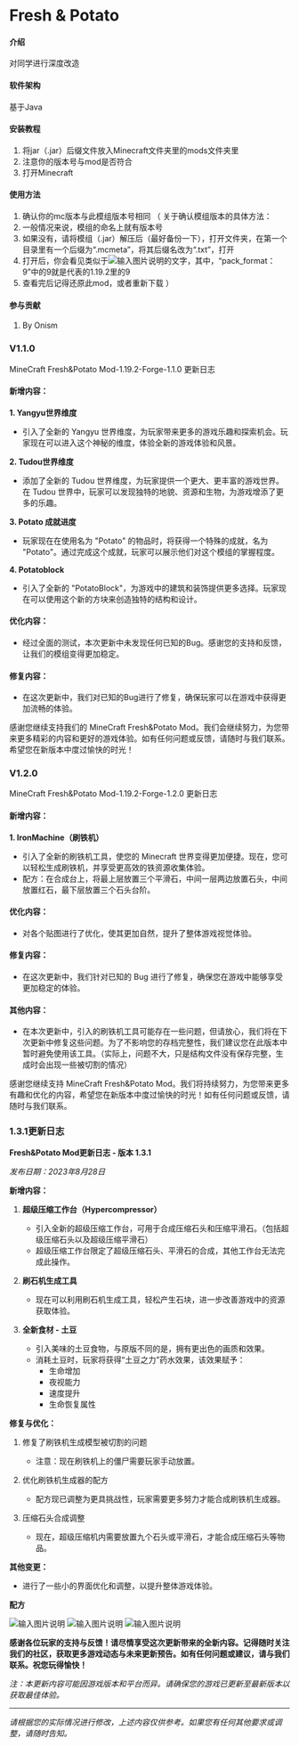 # Fresh & Potato

#### 介绍
对同学进行深度改造

#### 软件架构
基于Java

#### 安装教程

1.  将jar（.jar）后缀文件放入Minecraft文件夹里的mods文件夹里
2.  注意你的版本号与mod是否符合
3.  打开Minecraft

#### 使用方法

1.  确认你的mc版本与此模组版本号相同
（
关于确认模组版本的具体方法：
  1. 一般情况来说，模组的命名上就有版本号
  2. 如果没有，请将模组（.jar）解压后（最好备份一下），打开文件夹，在第一个目录里有一个后缀为“.mcmeta”，将其后缀名改为“.txt”，打开
  3. 打开后，你会看见类似于![输入图片说明](1.2.0/AB319C5A-F17E-40FA-8C87-41F22F946520.jpeg)的文字，其中，“pack_format：9”中的9就是代表的1.19.2里的9
  4. 查看完后记得还原此mod，或者重新下载
）

#### 参与贡献

1.  By Onism

### V1.1.0

MineCraft Fresh&Potato Mod-1.19.2-Forge-1.1.0 更新日志

#### 新增内容：

**1. Yangyu世界维度**
- 引入了全新的 Yangyu 世界维度，为玩家带来更多的游戏乐趣和探索机会。玩家现在可以进入这个神秘的维度，体验全新的游戏体验和风景。

**2. Tudou世界维度**
- 添加了全新的 Tudou 世界维度，为玩家提供一个更大、更丰富的游戏世界。在 Tudou 世界中，玩家可以发现独特的地貌、资源和生物，为游戏增添了更多的乐趣。

**3. Potato 成就进度**
- 玩家现在在使用名为 "Potato" 的物品时，将获得一个特殊的成就，名为 "Potato"。通过完成这个成就，玩家可以展示他们对这个模组的掌握程度。

**4. Potatoblock**
- 引入了全新的 "PotatoBlock"，为游戏中的建筑和装饰提供更多选择。玩家现在可以使用这个新的方块来创造独特的结构和设计。

#### 优化内容：

- 经过全面的测试，本次更新中未发现任何已知的Bug。感谢您的支持和反馈，让我们的模组变得更加稳定。

#### 修复内容：

- 在这次更新中，我们对已知的Bug进行了修复，确保玩家可以在游戏中获得更加流畅的体验。

感谢您继续支持我们的 MineCraft Fresh&Potato Mod。我们会继续努力，为您带来更多精彩的内容和更好的游戏体验。如有任何问题或反馈，请随时与我们联系。希望您在新版本中度过愉快的时光！

### V1.2.0

MineCraft Fresh&Potato Mod-1.19.2-Forge-1.2.0 更新日志

#### 新增内容：

**1. IronMachine（刷铁机）**
- 引入了全新的刷铁机工具，使您的 Minecraft 世界变得更加便捷。现在，您可以轻松生成刷铁机，并享受更高效的铁资源收集体验。
- 配方：在合成台上，将最上层放置三个平滑石，中间一层两边放置石头，中间放置红石，最下层放置三个石头台阶。

#### 优化内容：

- 对各个贴图进行了优化，使其更加自然，提升了整体游戏视觉体验。

#### 修复内容：

- 在这次更新中，我们针对已知的 Bug 进行了修复，确保您在游戏中能够享受更加稳定的体验。

#### 其他内容：

- 在本次更新中，引入的刷铁机工具可能存在一些问题，但请放心，我们将在下次更新中修复这些问题。为了不影响您的存档完整性，我们建议您在此版本中暂时避免使用该工具。（实际上，问题不大，只是结构文件没有保存完整，生成时会出现一些被切割的情况）

感谢您继续支持 MineCraft Fresh&Potato Mod。我们将持续努力，为您带来更多有趣和优化的内容，希望您在新版本中度过愉快的时光！如有任何问题或反馈，请随时与我们联系。


### 1.3.1更新日志
**Fresh&Potato Mod更新日志 - 版本 1.3.1**

*发布日期：2023年8月28日*

**新增内容：**

1. **超级压缩工作台（Hypercompressor）**
   - 引入全新的超级压缩工作台，可用于合成压缩石头和压缩平滑石。（包括超级压缩石头以及超级压缩平滑石）
   - 超级压缩工作台限定了超级压缩石头、平滑石的合成，其他工作台无法完成此操作。

2. **刷石机生成工具**
   - 现在可以利用刷石机生成工具，轻松产生石块，进一步改善游戏中的资源获取体验。

3. **全新食材 - 土豆**
   - 引入美味的土豆食物，与原版不同的是，拥有更出色的画质和效果。
   - 消耗土豆时，玩家将获得“土豆之力”药水效果，该效果赋予：
     - 生命增加
     - 夜视能力
     - 速度提升
     - 生命恢复属性

**修复与优化：**

1. 修复了刷铁机生成模型被切割的问题
   - 注意：现在刷铁机上的僵尸需要玩家手动放置。

2. 优化刷铁机生成器的配方
   - 配方现已调整为更具挑战性，玩家需要更多努力才能合成刷铁机生成器。

3. 压缩石头合成调整
   - 现在，超级压缩机内需要放置九个石头或平滑石，才能合成压缩石头等物品。

**其他变更：**

- 进行了一些小的界面优化和调整，以提升整体游戏体验。

**配方**

![输入图片说明](1.3.1/C3B1D61D-C71A-4F19-875C-148E7E92EB60.png)
![输入图片说明](1.3.1/56A94931-2C66-437C-B268-395C83207432.png)
![输入图片说明](1.3.1/B66E2526-2C6E-496D-A793-EA915197C2D0.png)

**感谢各位玩家的支持与反馈！请尽情享受这次更新带来的全新内容。记得随时关注我们的社区，获取更多游戏动态与未来更新预告。如有任何问题或建议，请与我们联系。祝您玩得愉快！**

*注：本更新内容可能因游戏版本和平台而异。请确保您的游戏已更新至最新版本以获取最佳体验。*

---
*请根据您的实际情况进行修改，上述内容仅供参考。如果您有任何其他要求或调整，请随时告知。*